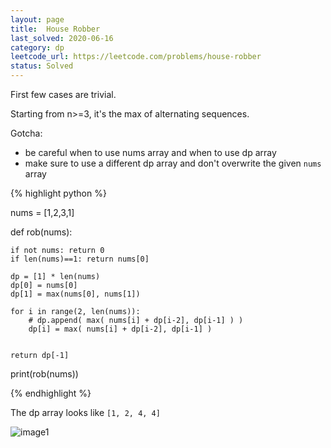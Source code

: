 ```yaml
---
layout: page
title:  House Robber
last_solved: 2020-06-16
category: dp
leetcode_url: https://leetcode.com/problems/house-robber
status: Solved
---
```


First few cases are trivial.

Starting from n>=3, it's the max of alternating sequences.


Gotcha:
- be careful when to use nums array and when to use dp array
- make sure to use a different dp array and don't overwrite the given `nums` array

{% highlight python %}

nums = [1,2,3,1]


def rob(nums):

    if not nums: return 0
    if len(nums)==1: return nums[0]
    
    dp = [1] * len(nums)
    dp[0] = nums[0]
    dp[1] = max(nums[0], nums[1])

    for i in range(2, len(nums)):
        # dp.append( max( nums[i] + dp[i-2], dp[i-1] ) )
        dp[i] = max( nums[i] + dp[i-2], dp[i-1] )


    return dp[-1]

print(rob(nums))

{% endhighlight %}

The dp array looks like ```[1, 2, 4, 4]```


![image1]()